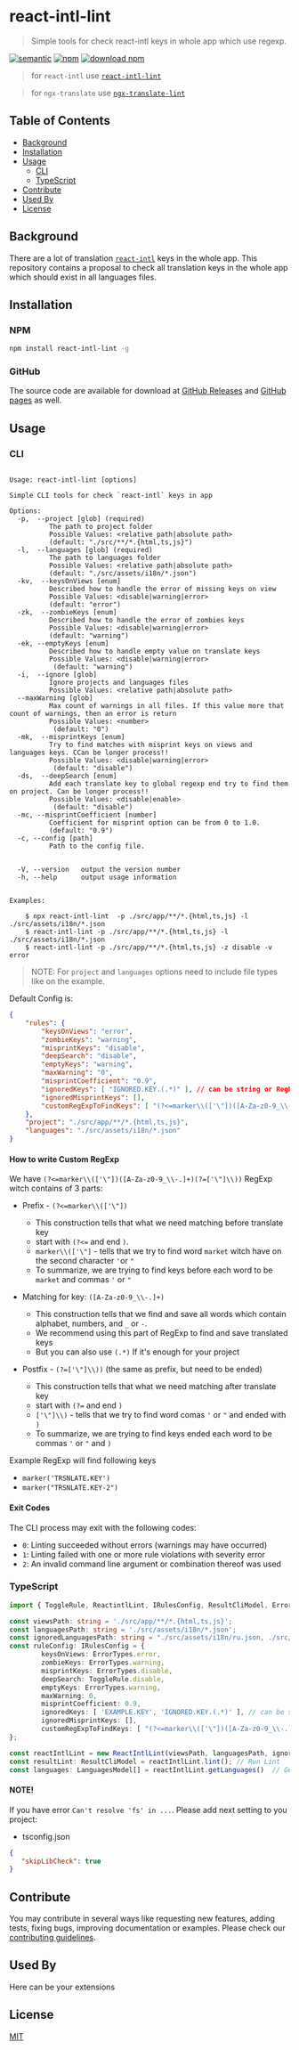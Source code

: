 # react-intl-lint

> Simple tools for check react-intl keys in whole app which use regexp.

[![semantic](https://img.shields.io/badge/%20%20%F0%9F%93%A6%F0%9F%9A%80-semantic--release-e10079.svg)](https://github.com/semantic-release/semantic-release)
[![npm](https://img.shields.io/npm/v/react-intl-lint.svg)](https://www.npmjs.com/package/react-intl-lint)
[![download npm](https://img.shields.io/npm/dm/react-intl-lint.svg)](https://www.npmjs.com/package/react-intl-lint)

> for `react-intl` use [`react-intl-lint`]()

> for `ngx-translate` use [`ngx-translate-lint`]() 
## Table of Contents

- [Background](#background)
- [Installation](#installation)
- [Usage](#usage)
    - [CLI](#cli)
    - [TypeScript](#TypeScript)
- [Contribute](#contribute)
- [Used By](#UsedBy)
- [License](#license)

## Background

There are a lot of translation [`react-intl`][react-intl] keys in the whole app.
This repository contains a proposal to check all translation keys in the whole app
which should exist in all languages files.

## Installation

### NPM

```bash
npm install react-intl-lint -g
```

### GitHub

The source code are available for download
at [GitHub Releases][github-release-url] and
[GitHub pages][github-pages-url] as well.

## Usage

### CLI

```text

Usage: react-intl-lint [options]

Simple CLI tools for check `react-intl` keys in app

Options:
  -p,  --project [glob] (required)
          The path to project folder
          Possible Values: <relative path|absolute path>
          (default: "./src/**/*.{html,ts,js}")
  -l,  --languages [glob] (required)
          The path to languages folder
          Possible Values: <relative path|absolute path>
          (default: "./src/assets/i18n/*.json")
  -kv,  --keysOnViews [enum]
          Described how to handle the error of missing keys on view
          Possible Values: <disable|warning|error>
          (default: "error")
  -zk,  --zombieKeys [enum]
          Described how to handle the error of zombies keys
          Possible Values: <disable|warning|error>
          (default: "warning")
  -ek, --emptyKeys [enum]
          Described how to handle empty value on translate keys
          Possible Values: <disable|warning|error>
           (default: "warning")
  -i,  --ignore [glob]
          Ignore projects and languages files
          Possible Values: <relative path|absolute path>
  --maxWarning [glob]
          Max count of warnings in all files. If this value more that count of warnings, then an error is return
          Possible Values: <number>
           (default: "0")
  -mk,  --misprintKeys [enum]
          Try to find matches with misprint keys on views and languages keys. CCan be longer process!!
          Possible Values: <disable|warning|error>
           (default: "disable")
  -ds,  --deepSearch [enum]
          Add each translate key to global regexp end try to find them on project. Can be longer process!!
          Possible Values: <disable|enable>
           (default: "disable")
  -mc, --misprintCoefficient [number]
          Coefficient for misprint option can be from 0 to 1.0.
          (default: "0.9")
  -c, --config [path]
          Path to the config file.


  -V, --version   output the version number
  -h, --help      output usage information


Examples:

    $ npx react-intl-lint  -p ./src/app/**/*.{html,ts,js} -l ./src/assets/i18n/*.json
    $ react-intl-lint -p ./src/app/**/*.{html,ts,js} -l ./src/assets/i18n/*.json
    $ react-intl-lint -p ./src/app/**/*.{html,ts,js} -z disable -v error
```

> NOTE: For `project` and `languages` options need to include file types like on the example.


Default Config is:
```json
{
    "rules": {
        "keysOnViews": "error",
        "zombieKeys": "warning",
        "misprintKeys": "disable",
        "deepSearch": "disable",
        "emptyKeys": "warning",
        "maxWarning": "0",
        "misprintCoefficient": "0.9",
        "ignoredKeys": [ "IGNORED.KEY.(.*)" ], // can be string or RegExp
        "ignoredMisprintKeys": [],
        "customRegExpToFindKeys": [ "(?<=marker\\(['\"])([A-Za-z0-9_\\-.]+)(?=['\"]\\))"], // to find: marker('TRSNLATE.KEY');
    },
    "project": "./src/app/**/*.{html,ts,js}",
    "languages": "./src/assets/i18n/*.json"
}
```

#### How to write Custom RegExp

We have `(?<=marker\\(['\"])([A-Za-z0-9_\\-.]+)(?=['\"]\\))` RegExp witch contains of 3 parts:

- Prefix - `(?<=marker\\(['\"])`
   - This construction tells that what we need matching before translate key
   - start with `(?<=` and end `)`.
   - `marker\\(['\"]` - tells that we try to find word `market` witch have on the second character `'`or `"`
   - To summarize, we are trying to find keys before each word to be `market` and commas `'` or `"`
  
- Matching for key: `([A-Za-z0-9_\\-.]+)`
  - This construction tells that we find and save all words which contain alphabet, numbers, and `_` or `-`.
  - We recommend using this part of RegExp to find and save translated keys
  - But you can also use `(.*)` If it's enough for your project
- Postfix - `(?=['\"]\\))` (the same as prefix, but need to be ended)
  - This construction tells that what we need matching after translate key
  - start with `(?=` and end `)`
  - `['\"]\\)` - tells that we try to find word comas `'` or `"` and ended with `)`
  - To summarize, we are trying to find keys ended each word to be commas `'` or `"` and `)`

Example RegExp will find following keys
  - `marker('TRSNLATE.KEY')`
  - `marker("TRSNLATE.KEY-2")`

#### Exit Codes

The CLI process may exit with the following codes:

- `0`: Linting succeeded without errors (warnings may have occurred)
- `1`: Linting failed with one or more rule violations with severity error
- `2`: An invalid command line argument or combination thereof was used

### TypeScript

```typescript
import { ToggleRule, ReactintlLint, IRulesConfig, ResultCliModel, ErrorTypes, LanguagesModel } from 'react-intl-lint';

const viewsPath: string = './src/app/**/*.{html,ts,js}';
const languagesPath: string = './src/assets/i18n/*.json';
const ignoredLanguagesPath: string = "./src/assets/i18n/ru.json, ./src/assets/i18n/ru-RU.json";
const ruleConfig: IRulesConfig = {
        keysOnViews: ErrorTypes.error,
        zombieKeys: ErrorTypes.warning,
        misprintKeys: ErrorTypes.disable,
        deepSearch: ToggleRule.disable,
        emptyKeys: ErrorTypes.warning,
        maxWarning: 0,
        misprintCoefficient: 0.9,
        ignoredKeys: [ 'EXAMPLE.KEY', 'IGNORED.KEY.(.*)' ], // can be string or RegExp
        ignoredMisprintKeys: [],
        customRegExpToFindKeys: [ "(?<=marker\\(['\"])([A-Za-z0-9_\\-.]+)(?=['\"]\\))" ] // to find: marker('TRSNLATE.KEY');
};

const reactIntlLint = new ReactIntlLint(viewsPath, languagesPath, ignoredLanguagesPath, ruleConfig)
const resultLint: ResultCliModel = reactIntlLint.lint(); // Run Lint
const languages: LanguagesModel[] = reactIntlLint.getLanguages()  // Get Languages with all keys and views

```

#### NOTE!
If you have error `Can't resolve 'fs' in ...`. Please add next setting to you project:

 - tsconfig.json
 ```json
{
    "skipLibCheck": true
}
```

## Contribute

You may contribute in several ways like requesting new features,
adding tests, fixing bugs, improving documentation or examples.
Please check our [contributing guidelines][contributing].

## Used By

Here can be your extensions

## License

[MIT][license-url]

[react-intl]: https://formatjs.io/docs/getting-started/installation/
[semantic-shield]: https://img.shields.io/badge/%20%20%F0%9F%93%A6%F0%9F%9A%80-semantic--release-e10079.svg
[semantic-url]: https://github.com/semantic-release/semantic-release
[npm-shield]: https://img.shields.io/npm/v/svoboda-rabstvo/react-intl-lint.svg
[npm-url]: https://www.npmjs.com/package/react-intl-lint
[npm]: https://www.npmjs.com
[node-js]: https://nodejs.org
[github-shield]: https://img.shields.io/github/release/svoboda-rabstvo/react-intl-lint.svg?label=github
[github-url]: https://github.com/svoboda-rabstvo/react-intl-lint
[github-release-url]: https://github.com/svoboda-rabstvo/react-intl-lint/releases
[github-pages-url]: https://svoboda-rabstvo.github.io/react-intl-lint/
[schema-url]: http://json-schema.org/
[doc-url]: https://github.com/svoboda-rabstvo/react-intl-lint/blob/develop/doc
[license-url]: https://github.com/svoboda-rabstvo/react-intl-lint/blob/develop/LICENSE.md
[meta-url]: https://en.wikipedia.org/wiki/List_of_software_package_management_systems#Meta_package_managers
[contributing]: https://github.com/svoboda-rabstvo/react-intl-lint/blob/develop/.github/CONTRIBUTING.md
